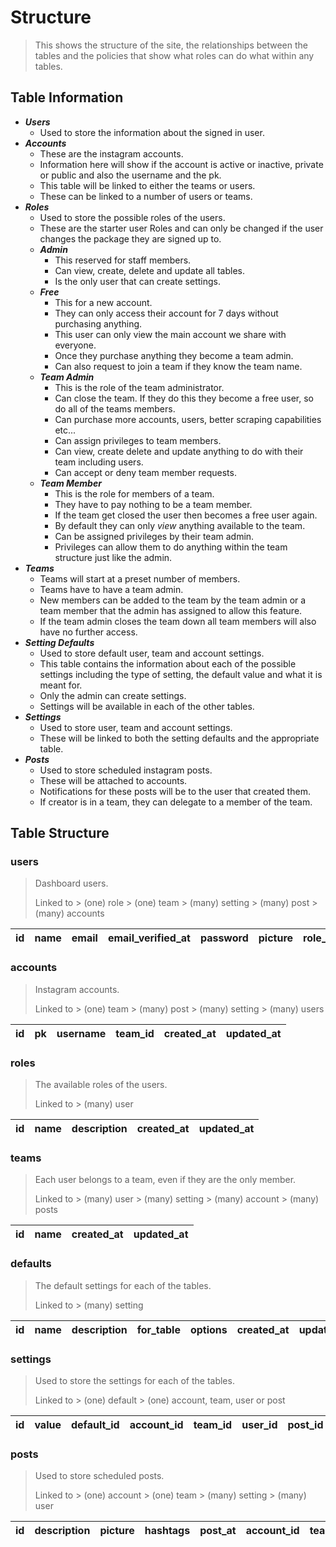 # Structure

> This shows the structure of the site, the relationships between the tables and the policies that show what roles can do what within any tables.

## Table Information

- ***Users***
  - Used to store the information about the signed in user.
- ***Accounts***
  - These are the instagram accounts.
  - Information here will show if the account is active or inactive, private or public and also the username and the pk.
  - This table will be linked to either the teams or users.
  - These can be linked to a number of users or teams.
- ***Roles***
  - Used to store the possible roles of the users.
  - These are the starter user Roles and can only be changed if the user changes the package they are signed up to.
  - ***Admin***
    - This reserved for staff members.
    - Can view, create, delete and update all tables.
    - Is the only user that can create settings.
  - ***Free***
    - This for a new account.
    - They can only access their account for 7 days without purchasing anything.
    - This user can only view the main account we share with everyone.
    - Once they purchase anything they become a team admin.
    - Can also request to join a team if they know the team name.
  - ***Team Admin***
    - This is the role of the team administrator.
    - Can close the team. If they do this they become a free user, so do all of the teams members.
    - Can purchase more accounts, users, better scraping capabilities etc...
    - Can assign privileges to team members.
    - Can view, create delete and update anything to do with their team including users.
    - Can accept or deny team member requests.
  - ***Team Member***
    - This is the role for members of a team.
    - They have to pay nothing to be a team member.
    - If the team get closed the user then becomes a free user again.
    - By default they can only *view* anything available to the team.
    - Can be assigned privileges by their team admin.
    - Privileges can allow them to do anything within the team structure just like the admin.
- ***Teams***
  - Teams will start at a preset number of members.
  - Teams have to have a team admin.
  - New members can be added to the team by the team admin or a team member that the admin has assigned to allow this feature.
  - If the team admin closes the team down all team members will also have no further access.
- ***Setting Defaults***
  - Used to store default user, team and account settings.
  - This table contains the information about each of the possible settings including the type of setting, the default value and what it is meant for.
  - Only the admin can create settings.
  - Settings will be available in each of the other tables.
- ***Settings***
  - Used to store user, team and account settings.
  - These will be linked to both the setting defaults and the appropriate table.
- ***Posts***
  - Used to store scheduled instagram posts.
  - These will be attached to accounts.
  - Notifications for these posts will be to the user that created them.
  - If creator is in a team, they can delegate to a member of the team.

## Table Structure

### users

> Dashboard users.
>
> Linked to > (one) role > (one) team > (many) setting > (many) post > (many) accounts

| id | name | email | email_verified_at | password | picture | role_id | team_id | remember_token | created_at | updated_at |
| --- | --- | --- | --- | --- | --- | --- | --- | --- | --- | --- |

### accounts

> Instagram accounts.
>
> Linked to > (one) team > (many) post > (many) setting > (many) users

| id | pk | username | team_id | created_at | updated_at |
| --- | --- | --- | --- | --- | --- |

### roles

> The available roles of the users.
>
> Linked to > (many) user

| id | name | description | created_at | updated_at |
| --- | --- | --- | --- | --- |

### teams

> Each user belongs to a team, even if they are the only member.
>
> Linked to > (many) user > (many) setting > (many) account > (many) posts

| id | name | created_at | updated_at |
| --- | --- | --- | --- |

### defaults

> The default settings for each of the tables.
>
> Linked to > (many) setting

| id | name | description | for_table | options | created_at | updated_at |
| --- | --- | --- | --- | --- | --- | --- |

### settings

> Used to store the settings for each of the tables.
>
> Linked to > (one) default > (one) account, team, user or post

| id | value | default_id | account_id | team_id | user_id | post_id | created_at | updated_at |
| --- | --- | --- | --- | --- | --- | --- | --- | --- |

### posts

> Used to store scheduled posts.
>
> Linked to > (one) account > (one) team > (many) setting > (many) user

| id | description | picture | hashtags | post_at | account_id | team_id | created_at | updated_at |
| --- | --- | --- | --- | --- | --- | --- | --- | --- |
